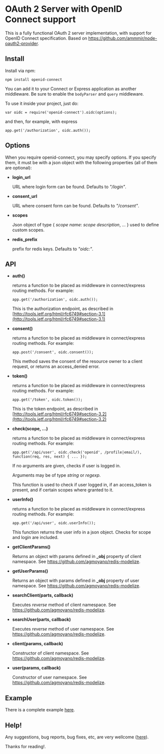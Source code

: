 # OAuth 2 Server with OpenID Connect support

This is a fully functional OAuth 2 server implementation, with support for OpenID Connect specification. Based on https://github.com/ammmir/node-oauth2-provider.

## Install

Install via npm:

    npm install openid-connect

You can add it to your Connect or Express application as another middleware.
Be sure to enable the `bodyParser` and `query` middleware.

To use it inside your project, just do:

```
var oidc = require('openid-connect').oidc(options);
```

and then, for example, with express

```
app.get('/authorization', oidc.auth());
```
## Options

When you require openid-connect, you may specify options. If you specify them, it must be with a json object with the following properties (all of them are optional):

* __login_url__

  URL where login form can be found. Defaults to _"/login"_.

* __consent_url__

  URL where consent form can be found. Defaults to _"/consent"_.

* __scopes__

  Json object of type { _scope name_: _scope description_, ... } used to define custom scopes. 

* __redis_prefix__

  prefix for redis keys. Defaults to _"oidc:"_.

## API

* **auth()**

  returns a function to be placed as middleware in connect/express routing methods. For example:

  ```
  app.get('/authorization', oidc.auth());
  ```
 
  This is the authorization endpoint, as described in [http://tools.ietf.org/html/rfc6749#section-3.1](http://tools.ietf.org/html/rfc6749#section-3.1)

* **consent()**

  returns a function to be placed as middleware in connect/express routing methods. For example:
 
  ```
  app.post('/consent', oidc.consent());
  ```
 
  This method saves the consent of the resource owner to a client request, or returns an access_denied error.

* **token()**

  returns a function to be placed as middleware in connect/express routing methods. For example:
 
  ```
  app.get('/token', oidc.token());
  ```
 
  This is the token endpoint, as described in [http://tools.ietf.org/html/rfc6749#section-3.2](http://tools.ietf.org/html/rfc6749#section-3.2)

* **check(scope, ...)**
 
  returns a function to be placed as middleware in connect/express routing methods. For example:
 
  ```
  app.get('/api/user', oidc.check('openid', /profile|email/), function(req, res, next) { ... });
  ```

  If no arguments are given, checks if user is logged in.
 
  Arguments may be of type _string_ or _regexp_.
 
  This function is used to check if user logged in, if an access_token is present, and if certain scopes where granted to it.


* **userInfo()**

  returns a function to be placed as middleware in connect/express routing methods. For example:

  ```
  app.get('/api/user', oidc.userInfo());
  ```

  This function returns the user info in a json object. Checks for scope and login are included.

* **getClientParams()**

  Returns an object with params defined in **_obj** property of client namespace. See <https://github.com/agmoyano/redis-modelize>.

* **getUserParams()**

  Returns an object with params defined in **_obj** property of user namespace. See <https://github.com/agmoyano/redis-modelize>.

* **searchClient(parts, callback)**

  Executes *reverse* method of client namespace. See <https://github.com/agmoyano/redis-modelize>.

* **searchUser(parts, callback)**

  Executes *reverse* method of user namespace. See <https://github.com/agmoyano/redis-modelize>. 

* **client(params, callback)**

  Constructor of client namespace. See <https://github.com/agmoyano/redis-modelize>. 

* **user(params, callback)**

  Constructor of user namespace. See <https://github.com/agmoyano/redis-modelize>. 
 
## Example

There is a complete example [here](https://github.com/agmoyano/OpenIDConnect/tree/master/examples).

## Help!

Any suggestions, bug reports, bug fixes, etc, are very wellcome ([here](https://github.com/agmoyano/OpenIDConnect/issues)). 

Thanks for reading!.

